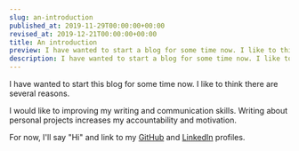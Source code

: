 ```yaml
---
slug: an-introduction
published_at: 2019-11-29T00:00:00+00:00
revised_at: 2019-12-21T00:00:00+00:00
title: An introduction
preview: I have wanted to start a blog for some time now. I like to think there are several reasons.
description: I have wanted to start a blog for some time now. I like to think there are several reasons.
---
```


I have wanted to start this blog for some time now. I like to think there are several reasons.

I would like to improving my writing and communication skills. Writing about personal projects increases my accountability and motivation.

For now, I'll say "Hi" and link to my [GitHub](https://github.com/corybuecker) and [LinkedIn](https://www.linkedin.com/in/corybuecker) profiles.
